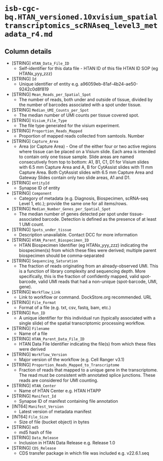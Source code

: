 # `isb-cgc-bq.HTAN_versioned.10xvisium_spatialtranscriptomics_scRNAseq_level3_metadata_r4.md`

## Column details

* [STRING]    `HTAN_Data_File_ID`
  - Self-identifier for this data file - HTAN ID of this file HTAN ID SOP (eg HTANx_yyy_zzz)
* [STRING]    `Id`
  - Unique identifier of entity e.g. a96059eb-81af-4b24-ae50-9242c0d8f819
* [STRING]    `Mean_Reads_per_Spatial_Spot`
  - The number of reads, both under and outside of tissue, divided by the number of barcodes associated with a spot under tissue.
* [STRING]    `Median_UMI_Counts_per_Spot`
  - The median number of UMI counts per tissue covered spot.
* [STRING]    `Visium_File_Type`
  - The file type generated for the visium experiment.
* [STRING]    `Proportion_Reads_Mapped`
  - Proportion of mapped reads collected from samtools. Number
* [STRING]    `Capture_Area`
  - Area (or Capture Area) - One of the either four or two active regions where tissue can be placed on a Visium slide. Each area is intended to contain only one tissue sample. Slide areas are named consecutively from top to bottom: A1, B1, C1, D1 for Visium slides with 6.5 mm Capture Area and A, B for CytAssist slides with 11 mm Capture Area. Both CytAssist slides with 6.5 mm Capture Area and Gateway Slides contain only two slide areas, A1 and D1.
* [STRING]    `entityId`
  - Synapse ID of entity
* [STRING]    `Component`
  - Category of metadata (e.g. Diagnosis, Biospecimen, scRNA-seq Level 1, etc.); provide the same one for all items/rows.
* [STRING]    `Median_Number_Genes_per_Spatial_Spot`
  - The median number of genes detected per spot under tissue-associated barcode. Detection is defined as the presence of at least 1 UMI count.
* [STRING]    `Spots_under_tissue`
  - Description unavailable. 					Contact DCC for more information
* [STRING]    `HTAN_Parent_Biospecimen_ID`
  - HTAN Biospecimen Identifier (eg HTANx_yyy_zzz) indicating the biospecimen(s) from which these files were derived; multiple parent biospecimen should be comma-separated
* [STRING]    `Sequencing_Saturation`
  - The fraction of reads originating from an already-observed UMI. This is a function of library complexity and sequencing depth. More specifically, this is the fraction of confidently mapped, valid spot-barcode, valid UMI reads that had a non-unique (spot-barcode, UMI, gene).
* [STRING]    `Workflow_Link`
  - Link to workflow or command. DockStore.org recommended. URL
* [STRING]    `File_Format`
  - Format of a file (e.g. txt, csv, fastq, bam, etc.)
* [STRING]    `Run_ID`
  - A unique identifier for this individual run (typically associated with a single slide) of the spatial transcriptomic processing workflow.
* [STRING]    `Filename`
  - Name of a file
* [STRING]    `HTAN_Parent_Data_File_ID`
  - HTAN Data File Identifier indicating the file(s) from which these files were derived
* [STRING]    `Workflow_Version`
  - Major version of the workflow (e.g. Cell Ranger v3.1)
* [STRING]    `Proportion_Reads_Mapped_to_Transcriptome`
  - Fraction of reads that mapped to a unique gene in the transcriptome. The read must be consistent with annotated splice junctions. These reads are considered for UMI counting.
* [STRING]    `HTAN_Center`
  - Name of HTAN Center e.g. HTAN HTAPP
* [STRING]    `Manifest_Id`
  - Synapse ID of manifest containing file annotation
* [INT64]    `Manifest_Version`
  - Latest version of metadata manifest
* [INT64]    `File_Size`
  - Size of file (bucket object) in bytes
* [STRING]    `md5`
  - md5 hash of file
* [STRING]    `Data_Release`
  - Inclusion in HTAN Data Release e.g. Release 1.0
* [STRING]    `CDS_Release`
  - CDS transfer package in which file was included e.g. v22.6.1.seq

